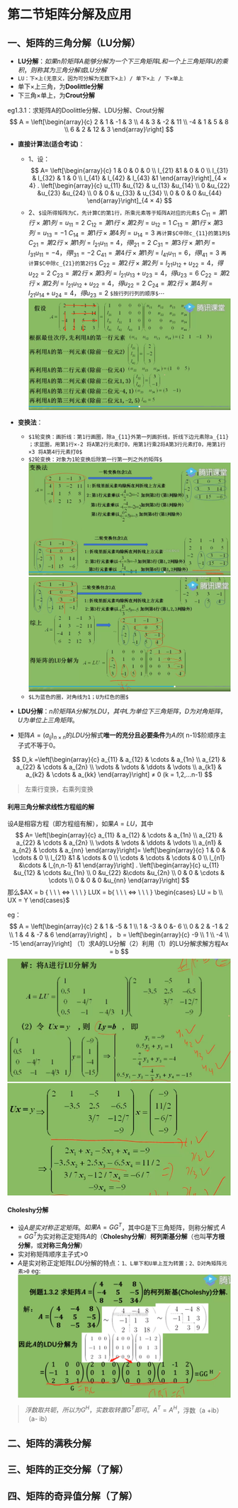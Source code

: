 # 第二节矩阵分解及应用
## 一、矩阵的三角分解（LU分解）
- **LU分解**：$如果n阶矩阵A能够分解为一个下三角矩阵L和一个上三角矩阵U的乘积，则称其为三角分解或LU分解$
- `LU：下×上(无意义，因为可分解为无数下×上) / 单下×上 / 下×单上`
- 单下×上三角，为**Doolittle分解**
- 下三角×单上，为**Crout分解**

eg1.3.1：求矩阵A的Doolittle分解、LDU分解、Crout分解
$$
A = \left[\begin{array}{c}
    2 & 1 & -1 & 3
\\  4 & 3 & -2 & 11
\\ -4 & 1 & 5 & 8
\\  6 &  2 & 12 & 3
\end{array}\right] 
$$

- **直接计算法(适合考试)**：
  - 1、设：
$$
  A= 
  \left[\begin{array}{c}
        1     & 0       & 0 & 0
    \\  l_{21}       &1      & 0  & 0 
    \\  l_{31} & l_{32}  & 1 & 0
    \\   l_{41}      & l_{42}      & l_{43}   &1
    \end{array}\right]_{4 × 4}
 .
    \left[\begin{array}{c}
        u_{11}      &u_{12}       & u_{13}   &u_{14} 
    \\  0       &u_{22}       &u_{23}   &u_{24} 
    \\  0 & 0 & u_{33} & u_{34} 
    \\  0     & 0      & 0  &u_{44} 
    \end{array}\right]_{4 × 4}
$$
  - 2、`$设所得矩阵为C，先计算C的第1行，所乘元素等于矩阵A对应的元素$`
$C_{11} = 第1行×第1列 = u_{11} = 2$
$C_{12} = 第1行×第2列 = u_{12} = 1$
$C_{13} = 第1行×第3列 = u_{13} = -1$
$C_{14} = 第1行×第4列 = u_{14} = 3$
`再计算$C中除c_{11}的第1列$`
$C_{21} = 第2行×第1列 =l_{21} u_{11} = 4，得l_{21}  =2$
$C_{31} = 第3行×第1列 =l_{31} u_{11} = -4，得l_{31}  =-2$
$C_{41} = 第4行×第1列 =l_{41} u_{11} = 6，得l_{41}  = 3$
`再计算$C中除c_{21}的第2行$`
$C_{22} = 第2行×第2列 =l_{21} u_{12} +u_{22}   = 4，得u_{22}  =2$
$C_{23} = 第2行×第3列 =l_{21} u_{13} +u_{23}   = 4，得u_{23}  =6$
$C_{22} = 第2行×第2列 =l_{21} u_{12} +u_{22}   = 4，得u_{22}  =2$
$C_{24} = 第2行×第4列 =l_{21} u_{14} +u_{24}   = 4，得u_{23}  =2$
`$按行列行列的顺序$`$\cdots$
![以此顺序计算](./images/LU.png)
- **变换法**：
  -  `$1轮变换：画折线：第1行画圈，除a_{11}外第一列画折线，折线下边元素除a_{11} ；求蓝圈，用第1行×-2 将A第2行元素打0，用第1行乘2将A第3行元素打0，用第1行×3 将A第4行元素打0$`
  -  `$2轮变换：对象为1轮变换后除第一行第一列之外的矩阵$`
![以此顺序计算](./images/LU_1png.png)
![以此顺序计算](./images/LU_2.png)
   -  `$L为蓝色的圈，对角线为1；U为红色的圈$`


- **LDU分解**：$n阶矩阵A分解为LDU，其中L为单位下三角矩阵，D为对角矩阵，U为单位上三角矩阵。$
- 矩阵$A = (a_{ij})_{n×n}$的$LDU$分解式**唯一的充分且必要条件**为$A 的$( n-1)$阶顺序主子式不等于0。

$$
D_k =\left[\begin{array}{c}
    a_{11} & a_{12} & \cdots & a_{1n}
\\  a_{21} & a_{22} & \cdots & a_{2n}
\\  \vdots & \vdots & \ddots & \vdots
\\  a_{k1} & a_{k2} & \cdots & a_{kk}
\end{array}\right] ≠ 0 (k = 1,2,...n-1)
$$
> 左乘行变换，右乘列变换

####  利用三角分解求线性方程组的解
设$A$是相容方程（即方程组有解），如果$A = LU$，其中
$$
  A= 
  \left[\begin{array}{c}
    a_{11} & a_{12} & \cdots & a_{1n}
\\  a_{21} & a_{22} & \cdots & a_{2n}
\\  \vdots & \vdots & \ddots & \vdots
\\  a_{n1} & a_{n2} & \cdots & a_{nn}
\end{array}\right]=
 \left[\begin{array}{c}
        1     & 0       & \cdots & 0
    \\  l_{21}       &1      & \cdots  & 0 
    \\  \cdots & \cdots  & \cdots & 0
    \\   l_{n1}      &\cdots      & l_{n,n-1}   &1
    \end{array}\right]
 .
    \left[\begin{array}{c}
        u_{11}      &u_{12}       & \cdots   &u_{1n} 
    \\  0       &u_{22}       &\cdots   &u_{2n} 
    \\  0 & 0 & \cdots & \cdots
    \\  0     & 0      & 0  &u_{nn} 
    \end{array}\right]
$$
那么$AX = b { \ \ \ ⇔ \ \ \ } LUX = b{ \ \ \ ⇔ \ \ \ } \begin{cases}
    LU = b
\\  UX = Y
\end{cases}$

eg：
$$
A = \left[\begin{array}{c}
    2 & 1 & -5 & 1
\\  1 & -3 & 0 &- 6
\\ 0 & 2 & -1 & 2
\\  1 &  4 & -7 & 6
\end{array}\right] ，
b = \left[\begin{array}{c}
    -9 
\\  1
\\ -4 
\\  -15
\end{array}\right] （1）求A的LU分解（2）利用（1）的LU分解求解方程Ax = b
$$
![](./images/LU_3.png)
![](./images/LU_4.png)

#### Choleshy分解
- 设$A是实对称正定矩阵。$$如果A=GG^T$，其中G是下三角矩阵，则称分解式 $A =  GG^T$为实对称正定矩阵$A$的（**Choleshy分解**）**柯列斯基分解**（也叫**平方根分解**，或**对称三角分解**）
- 实对称矩阵顺序主子式>0
- $A$是实对称正定矩阵$LDU$分解的特点：`1、L单下和U单上互为转置；2、D对角矩阵元素>0`
eg:
![](./images/Choleshy.png)
> $浮数取共轭，所以为G^H，实数取转置G^T即可。A^T = A^H$，浮数（a +ib）（a- ib）
## 二、矩阵的满秩分解

## 三、矩阵的正交分解（了解）
## 四、矩阵的奇异值分解（了解）